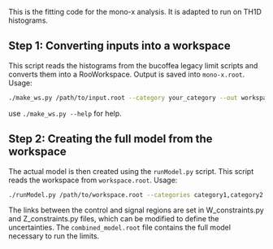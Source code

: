 This is the fitting code for the mono-x analysis. It is adapted to run on TH1D histograms.


## Step 1: Converting inputs into a workspace
This script reads the histograms from the bucoffea legacy limit scripts and converts them into a RooWorkspace. Output is saved into `mono-x.root`. Usage:

```bash
./make_ws.py /path/to/input.root --category your_category --out workspace.root
```

use `./make_ws.py --help` for help.

## Step 2: Creating the full model from the workspace

The actual model is then created using the `runModel.py` script. This script reads the workspace from `workspace.root`. Usage:

```bash
./runModel.py /path/to/workspace.root --categories category1,category2 --out combined_model.root
```

The links between the control and signal regions are set in W_constraints.py and Z_constraints.py files, which can be modified to define the uncertainties. The `combined_model.root` file contains the full model necessary to run the limits.

